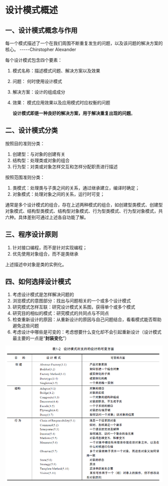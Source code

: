 # 设计模式概述

## 一、设计模式概念与作用

每一个模式描述了一个在我们周围不断重复发生的问题，以及该问题的解决方案的核心。   -----Chirstopher Alexander 

每个设计模式包含四个要素：

1. 模式名称：描述模式问题、解决方案以及效果

2. 问题：       何时使用设计模式

3. 解决方案：设计的组成成分

4. 效果：       模式应用效果以及应用模式时应权衡的问题

   **设计模式即是一种良好的解决方案，用于解决重复出现的问题**。

## 二、设计模式分类

按照目的准则分类：

1. 创建型：与对象的创建有关
2. 结构型：处理类或对象的组合
3. 行为型：对类或对象怎样交互和怎样分配职责进行描述

按照范围准则分类：

1. 类模式：处理类与子类之间的关系，通过继承建立，编译时确定；
2. 对象模式：处理对象之间的关系，运行时可变；

通常是多个设计模式的组合，存在上述两种模式的组合，如创建型类模式、创建型对象模式、结构型类模式、结构型对象模式、行为型类模式、行为型对象模式，共六种。具体差别可通过上述各自功能了解。

## 三、程序设计原则

1. 针对接口编程，而不是针对实现编程；
2. 优先使用对象组合，而不是类继承

上述描述中对象是类的实例化。

## 四、如何选择设计模式

1. 考虑设计模式是怎样解决问题的
2. 浏览模式的意图部分：找出与问题相关的一个或多个设计模式
3. 研究模式怎样互联：研究设计模式关系图，获得单个或多个模式
4. 研究目的相似的模式：研究模式的共同点与不同点
5. 检查重新设计的原因：从重新设计的原因与自己问题结合，看看模式能否帮助避免这些问题
6. 考虑设计中哪些是可变的：考虑想要什么变化却不会引起重新设计（设计模式最主要的一点是“**封装变化**”）

![screenshot](screenshot/%E6%8D%95%E8%8E%B7.PNG)

